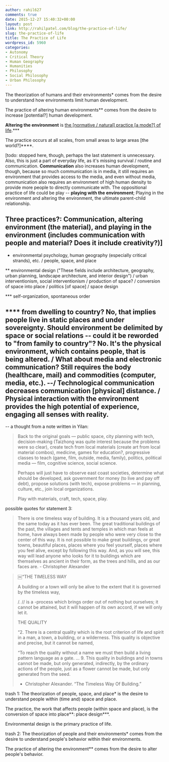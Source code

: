```yaml
---
author: rahil627
comments: true
date: 2015-12-27 15:40:32+00:00
layout: post
link: http://rahilpatel.com/blog/the-practice-of-life/
slug: the-practice-of-life
title: The Practice of Life
wordpress_id: 5960
categories:
- Autonomy
- Critical Theory
- Human Geography
- Humanities
- Philosophy
- Social Philosophy
- Urban Philosophy
---
```


The theorization of humans and their environments* comes from the desire to understand how environments limit human development.

The practice of altering human environments** comes from the desire to increase [potential?] human development.

**Altering the environment** is [ the [normative / natural] practice [a mode?] of life](http://www.rahilpatel.com/blog/will-to-take-care-of-locality).***

The practice occurs at all scales, from small areas to large areas [the world?]****.

[todo: stopped here, though, perhaps the last statement is unnecessary. Also, this is just a part of everyday life, as it's missing survival / routine and communication. **Communication** also increases human development, though, because so much communication is in media, it still requires an environment that provides access to the media, and even without media, communication also requires an environment of high human density to provide more people to directly communicate with. The oppositional practice of life could be play -- **playing with the environment**; Playing in the environment and altering the environment, the ultimate parent-child relationship.

Three practices?: Communication, altering environment (the material), and playing in the environment (includes communication with people and material? Does it include creativity?)]
--



* environmental psychology, human geography (especially critical strands), etc. / people, space, and place

** environmental design ("These fields include architecture, geography, urban planning, landscape architecture, and interior design") / urban interventionism, social interventionism / production of space? / conversion of space into place / politics [of space] / space design

*** self-organization, spontaneous order

**** from dwelling to country? No, that implies people live in static places and under sovereignty. Should environment be delimited by space or social relations -- could it be reworded to "from family to country"? No. It's the physical environment, which contains people, that is being altered. / What about media and electronic communication? Still requires the body (healthcare, mail) and commodities (computer, media, etc.). --/ Technological communication decreases communication [physical] distance. / Physical interaction with the environment provides the high potential of experience, engaging all senses with reality.
--


--
a thought from a note written in Yilan:




<blockquote>Back to the original goals — public space, city planning with tech, decision-making (Taizhong was quite interest because the problems were so clear), create tech from local materials (create art from local material combos), medicine, games for education?, progressive classes to teach (game, film, outside, media, family), politics, political media — film, cognitive science, social science.

Perhaps will just have to observe east coast societies, determine what should be developed, ask government for money (to live and pay off debt), propose solutions (with tech), expose problems — in planning, culture, etc., join local organizations.

Play with materials, craft, tech, space, play.</blockquote>




possible quotes for statement 3:




<blockquote>There is one timeless way of building. It is a thousand years old, and the same today as it has ever been. The great traditional buildings of the past, the villages and tents and temples in which man feels at home, have always been made by people who were very close to the center of this way. It is not possible to make great buildings, or great towns, beautiful places, places where you feel yourself, places where you feel alive, except by following this way. And, as you will see, this way will lead anyone who looks for it to buildings which are themselves as ancient in their form, as the trees and hills, and as our faces are. - Christopher Alexander</blockquote>





<blockquote>￼“THE TIMELESS WAY

A building or a town will only be alive to the extent that it is governed by the timeless way,

/. // is a -process which brings order out of nothing but ourselves; it cannot be attained, but it will happen of its own accord, if we will only let it.

THE QUALITY

“2. There is a central quality which is the root criterion of life and spirit in a man, a town, a building, or a wilderness. This quality is objective and precise, but it cannot be named,

“To reach the quality without a name we must then build a living pattern language as a gate.
...
9. This quality in buildings and in towns cannot be made, but only generated, indirectly, by the ordinary actions of the people, just as a flower cannot be made, but only generated from the seed.
- Christopher Alexander. “The Timeless Way Of Building.”</blockquote>





trash 1:
The theorization of people, space, and place* is the desire to understand people within (time and) space and place.

The practice, the work that affects people (within space and place), is the conversion of space into place**: place design***.

Environmental design is the primary practice of life.

trash 2:
The theorization of people and their environments* comes from the desire to understand people's behavior within their environments.

The practice of altering the environment** comes from the desire to alter people's behavior.
